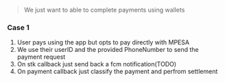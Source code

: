 > We just want to able to complete payments using wallets

### Case 1
1. User pays using the app but opts to pay directly with MPESA
2. We use their userID and the provided PhoneNumber to send the payment request
3. On stk callback just send back a fcm notification(TODO)
4. On payment callback just classify the payment and perfrom settlement


